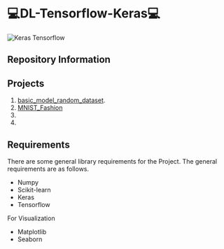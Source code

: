 # 💻DL-Tensorflow-Keras💻

![Keras Tensorflow](https://miro.medium.com/max/700/0*BrC7o-KTt54z948C.jpg)

## Repository Information

## Projects
1. [basic_model_random_dataset](https://github.com/alicenkbaytop/DL-Tensorflow-Keras/tree/main/basic_model_random_dataset).
2. [MNIST_Fashion](https://github.com/alicenkbaytop/DL-Tensorflow-Keras/blob/main/MNIST_Fashion.ipynb)
3. 
4. 

## Requirements

There are some general library requirements for the Project. The general requirements are as follows.
 *	Numpy
 *	Scikit-learn
 * Keras
 * Tensorflow
 
For Visualization
 *	Matplotlib
 *	Seaborn
